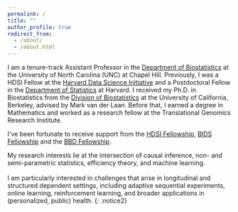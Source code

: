 ```yaml
---
permalink: /
title: ""
author_profile: true
redirect_from: 
  - /about/
  - /about.html
---
```


I am a tenure-track Assistant Professor in the [Department of Biostatistics](https://sph.unc.edu/bios/biostatistics/) at the University of North Carolina (UNC) at Chapel Hill. Previously, I was a HDSI Fellow at the [Harvard Data Science Initiative](https://datascience.harvard.edu/) and a Postdoctoral Fellow in the [Department of Statistics](https://statistics.fas.harvard.edu/) at Harvard. I received my Ph.D. in Biostatistics from the [Division of Biostatistics](https://publichealth.berkeley.edu/academics/biostatistics) at the University of California, Berkeley, advised by Mark van der Laan. Before that, I earned a degree in Mathematics and worked as a research fellow at the Translational Genomics Research Institute.

<div class="spacer2"></div>

I've been fortunate to receive support from the [HDSI Fellowship](https://datascience.harvard.edu/), [BIDS Fellowship](https://bids.berkeley.edu/topics/fellowship-programs) and the [BBD Fellowship](https://ctml.berkeley.edu/biomedical-big-data-training-program-uc-berkeley). 

<div class="spacer"></div>


My research interests lie at the intersection of causal inference, non- and semi-parametric statistics, efficiency theory, and machine learning. \
\
I am particularly interested in challenges that arise in longitudinal and structured dependent settings, including adaptive sequential experiments, online learning, reinforcement learning, and broader applications in (personalized, public) health.
{: .notice2}
